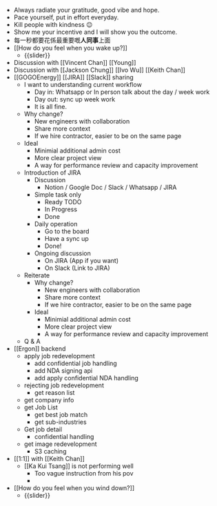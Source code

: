 - Always radiate your gratitude, good vibe and hope.
- Pace yourself, put in effort everyday.
- Kill people with kindness 😉
- Show me your incentive and I will show you the outcome.
- 每一秒都要花係最重要嘅**人同事**上面
- [[How do you feel when you wake up?]]
    - {{slider}}
- Discussion with [[Vincent Chan]] [[Young]] 
- Discussion with [[Jackson Chung]] [[Ivo Wu]] [[Keith Chan]]
- [[GOGOEnergy]] [[JIRA]] [[Slack]] sharing
    - I want to understanding current workflow
        - Day in: Whatsapp or In person talk about the day / week work
        - Day out: sync up week work
        - It is all fine.
    - Why change?
        - New engineers with collaboration
        - Share more context
        - If we hire contractor, easier to be on the same page
    - Ideal
        - Minimial additional admin cost
        - More clear project view
        - A way for performance review and capacity improvement
    - Introduction of JIRA
        - Discussion
            - Notion / Google Doc / Slack / Whatsapp / JIRA
        - Simple task only
            - Ready TODO
            - In Progress
            - Done
        - Daily operation
            - Go to the board
            - Have a sync up
            - Done!
        - Ongoing discussion
            - On JIRA (App if you want)
            - On Slack (Link to JIRA)
    - Reiterate
        - Why change?
            - New engineers with collaboration
            - Share more context
            - If we hire contractor, easier to be on the same page
        - Ideal
            - Minimial additional admin cost
            - More clear project view
            - A way for performance review and capacity improvement
    - Q & A
- [[Ergon]] backend
    - apply job redevelopment
        - add confidential job handling
        - add NDA signing api
        - add apply confidential NDA handling
    - rejecting job redevelopment
        - get reason list
    - get company info
    - get Job List
        - get best job match
        - get sub-industries
    - Get job detail
        - confidential handling
    - get image redevelopment
        - S3 caching
- [[1:1]] with [[Keith Chan]]
    - [[Ka Kui Tsang]] is not performing well
        - Too vague instruction from his pov
        - 
- [[How do you feel when you wind down?]]
    - {{slider}}
